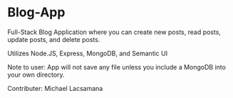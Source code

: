 # Blog-App
Full-Stack Blog Application where you can create new posts, read posts, update posts, and delete posts.

Utilizes Node.JS, Express, MongoDB, and Semantic UI

Note to user: App will not save any file unless you include a MongoDB into your own directory.

Contributer:
Michael Lacsamana
